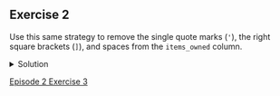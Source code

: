 ## Exercise 2

Use this same strategy to remove the single quote marks (<code>'</code>), the right square brackets (<code>]</code>), and spaces from the <code>items_owned</code> column.

<details>
  <summary>
    Solution
  </summary>
  
<ul>
  <li> <code>value.replace("'", "")</code></li>
  <li> <code>value.replace("]", "")</code></li>
  <li> <code>value.replace(" ", "")</code> You should now have a list of items separated by semi-colons (<code>;</code>).</li>
</ul>
  
</details>

[Episode 2 Exercise 3](episode2_ex3.md)
